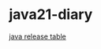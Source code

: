 # java21-diary
[java release table]([url](https://en.wikipedia.org/wiki/Java_version_history#Release_table))
